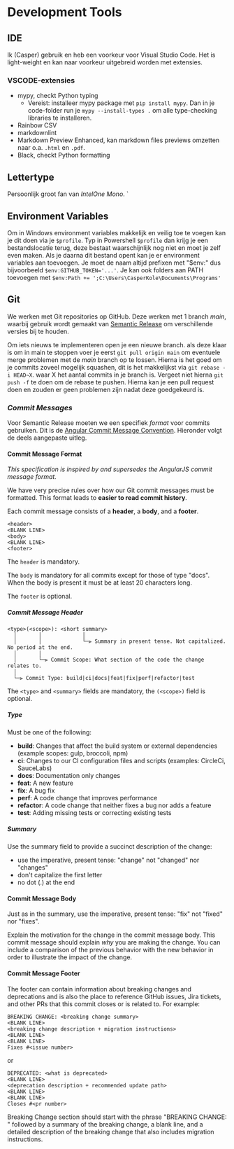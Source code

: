 # Development Tools

## IDE

Ik (Casper) gebruik en heb een voorkeur voor Visual Studio Code. Het is light-weight en kan naar voorkeur uitgebreid worden met extensies.

### VSCODE-extensies

* mypy, checkt Python typing
  * Vereist: installeer mypy package met `pip install mypy`. Dan in je code-folder run je `mypy --install-types .` om alle type-checking libraries te installeren.
* Rainbow CSV
* markdownlint
* Markdown Preview Enhanced, kan markdown files previews omzetten naar o.a. `.html` en `.pdf`.
* Black, checkt Python formatting

## Lettertype

Persoonlijk groot fan van _IntelOne Mono_. `

## Environment Variables

Om in Windows environment variables makkelijk en veilig toe te voegen kan je dit doen via je `$profile`. Typ in Powershell `$profile` dan krijg je een bestandslocatie terug, deze bestaat waarschijnlijk nog niet en moet je zelf even maken. Als je daarna dit bestand opent kan je er environment variables aan toevoegen. Je moet de naam altijd prefixen met "\$env:" dus bijvoorbeeld `$env:GITHUB_TOKEN='...'`. Je kan ook folders aan PATH toevoegen met `$env:Path += ';C:\Users\CasperKole\Documents\Programs'`

## Git

We werken met Git repositories op GitHub. Deze werken met 1 branch _main_, waarbij gebruik wordt gemaakt van  [Semantic Release](https://github.com/semantic-release/semantic-release) om verschillende versies bij te houden.

Om iets nieuws te implementeren open je een nieuwe branch. als deze klaar is om in main te stoppen voer je eerst `git pull origin main` om eventuele merge problemen met de _main_ branch op te lossen.  Hierna is het goed om je commits zoveel mogelijk squashen, dit is het makkelijkst via `git rebase -i HEAD~X`. waar X het aantal commits in je branch is. Vergeet niet hierna `git push -f` te doen om de rebase te pushen.  Hierna kan je een pull request doen en zouden er geen problemen zijn nadat deze goedgekeurd is.

### _Commit Messages_

Voor Semantic Release moeten we een specifiek _format_ voor commits gebruiken. Dit is de [Angular Commit Message Convention](https://github.com/angular/angular/blob/main/CONTRIBUTING.md#commit-header). Hieronder volgt de deels aangepaste uitleg.

#### Commit Message Format

_This specification is inspired by and supersedes the AngularJS commit message format._

We have very precise rules over how our Git commit messages must be formatted.
This format leads to **easier to read commit history**.

Each commit message consists of a **header**, a **body**, and a **footer**.

```none
<header>
<BLANK LINE>
<body>
<BLANK LINE>
<footer>
```

The `header` is mandatory.

The `body` is mandatory for all commits except for those of type "docs". When the body is present it must be at least 20 characters long.

The `footer` is optional.

##### Commit Message Header

```none
<type>(<scope>): <short summary>
  │       │             │
  │       │             └─⫸ Summary in present tense. Not capitalized. No period at the end.
  │       │
  │       └─⫸ Commit Scope: What section of the code the change relates to.
  │
  └─⫸ Commit Type: build|ci|docs|feat|fix|perf|refactor|test
```

The `<type>` and `<summary>` fields are mandatory, the `(<scope>)` field is optional.

##### Type

Must be one of the following:

* **build**: Changes that affect the build system or external dependencies (example scopes: gulp, broccoli, npm)
* **ci**: Changes to our CI configuration files and scripts (examples: CircleCi, SauceLabs)
* **docs**: Documentation only changes
* **feat**: A new feature
* **fix**: A bug fix
* **perf**: A code change that improves performance
* **refactor**: A code change that neither fixes a bug nor adds a feature
* **test**: Adding missing tests or correcting existing tests

##### Summary

Use the summary field to provide a succinct description of the change:

* use the imperative, present tense: "change" not "changed" nor "changes"
* don't capitalize the first letter
* no dot (.) at the end

#### Commit Message Body

Just as in the summary, use the imperative, present tense: "fix" not "fixed" nor "fixes".

Explain the motivation for the change in the commit message body. This commit message should explain _why_ you are making the change.
You can include a comparison of the previous behavior with the new behavior in order to illustrate the impact of the change.

#### Commit Message Footer

The footer can contain information about breaking changes and deprecations and is also the place to reference GitHub issues, Jira tickets, and other PRs that this commit closes or is related to.
For example:

```none
BREAKING CHANGE: <breaking change summary>
<BLANK LINE>
<breaking change description + migration instructions>
<BLANK LINE>
<BLANK LINE>
Fixes #<issue number>
```

or

```none
DEPRECATED: <what is deprecated>
<BLANK LINE>
<deprecation description + recommended update path>
<BLANK LINE>
<BLANK LINE>
Closes #<pr number>
```

Breaking Change section should start with the phrase "BREAKING CHANGE: " followed by a summary of the breaking change, a blank line, and a detailed description of the breaking change that also includes migration instructions.
